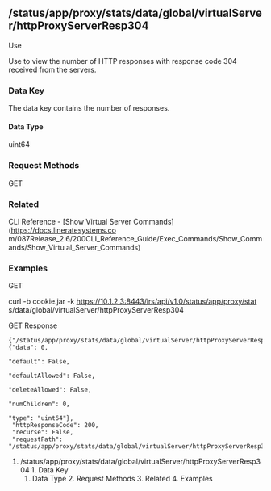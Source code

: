 ## /status/app/proxy/stats/data/global/virtualServer/httpProxyServerResp304

Use

Use to view the number of HTTP responses with response code 304 received from
the servers.

### Data Key

The data key contains the number of responses.

#### Data Type

uint64

### Request Methods

GET

### Related

CLI Reference - [Show Virtual Server Commands](https://docs.lineratesystems.co
m/087Release_2.6/200CLI_Reference_Guide/Exec_Commands/Show_Commands/Show_Virtu
al_Server_Commands)

### Examples

GET

curl -b cookie.jar -k https://10.1.2.3:8443/lrs/api/v1.0/status/app/proxy/stat
s/data/global/virtualServer/httpProxyServerResp304

GET Response

    
    
    {"/status/app/proxy/stats/data/global/virtualServer/httpProxyServerResp304": {"data": 0,
                                                                                "default": False,
                                                                                "defaultAllowed": False,
                                                                                "deleteAllowed": False,
                                                                                "numChildren": 0,
                                                                                "type": "uint64"},
     "httpResponseCode": 200,
     "recurse": False,
     "requestPath": "/status/app/proxy/stats/data/global/virtualServer/httpProxyServerResp304"}
    

  1. /status/app/proxy/stats/data/global/virtualServer/httpProxyServerResp304
    1. Data Key
      1. Data Type
    2. Request Methods
    3. Related
    4. Examples

